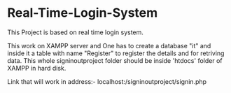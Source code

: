 # Real-Time-Login-System

This Project is based on real time login system. 

This work on XAMPP server and One has to create a database "it" and inside it a table with name "Register" to register the details and for retriving data.
This whole signinoutproject folder should be inside 'htdocs' folder of XAMPP in hard disk.

Link that will work in address:- localhost:<port number>/signinoutproject/signin.php
